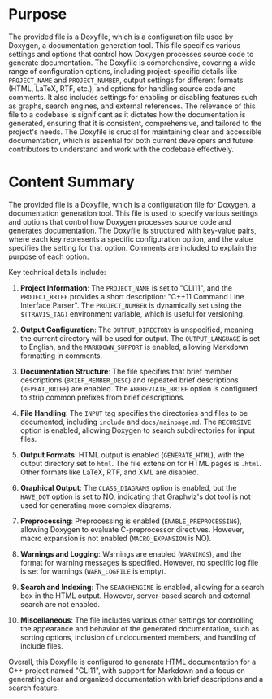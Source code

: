 # Purpose
The provided file is a Doxyfile, which is a configuration file used by Doxygen, a documentation generation tool. This file specifies various settings and options that control how Doxygen processes source code to generate documentation. The Doxyfile is comprehensive, covering a wide range of configuration options, including project-specific details like `PROJECT_NAME` and `PROJECT_NUMBER`, output settings for different formats (HTML, LaTeX, RTF, etc.), and options for handling source code and comments. It also includes settings for enabling or disabling features such as graphs, search engines, and external references. The relevance of this file to a codebase is significant as it dictates how the documentation is generated, ensuring that it is consistent, comprehensive, and tailored to the project's needs. The Doxyfile is crucial for maintaining clear and accessible documentation, which is essential for both current developers and future contributors to understand and work with the codebase effectively.
# Content Summary
The provided file is a Doxyfile, which is a configuration file for Doxygen, a documentation generation tool. This file is used to specify various settings and options that control how Doxygen processes source code and generates documentation. The Doxyfile is structured with key-value pairs, where each key represents a specific configuration option, and the value specifies the setting for that option. Comments are included to explain the purpose of each option.

Key technical details include:

1. **Project Information**: The `PROJECT_NAME` is set to "CLI11", and the `PROJECT_BRIEF` provides a short description: "C++11 Command Line Interface Parser". The `PROJECT_NUMBER` is dynamically set using the `$(TRAVIS_TAG)` environment variable, which is useful for versioning.

2. **Output Configuration**: The `OUTPUT_DIRECTORY` is unspecified, meaning the current directory will be used for output. The `OUTPUT_LANGUAGE` is set to English, and the `MARKDOWN_SUPPORT` is enabled, allowing Markdown formatting in comments.

3. **Documentation Structure**: The file specifies that brief member descriptions (`BRIEF_MEMBER_DESC`) and repeated brief descriptions (`REPEAT_BRIEF`) are enabled. The `ABBREVIATE_BRIEF` option is configured to strip common prefixes from brief descriptions.

4. **File Handling**: The `INPUT` tag specifies the directories and files to be documented, including `include` and `docs/mainpage.md`. The `RECURSIVE` option is enabled, allowing Doxygen to search subdirectories for input files.

5. **Output Formats**: HTML output is enabled (`GENERATE_HTML`), with the output directory set to `html`. The file extension for HTML pages is `.html`. Other formats like LaTeX, RTF, and XML are disabled.

6. **Graphical Output**: The `CLASS_DIAGRAMS` option is enabled, but the `HAVE_DOT` option is set to NO, indicating that Graphviz's dot tool is not used for generating more complex diagrams.

7. **Preprocessing**: Preprocessing is enabled (`ENABLE_PREPROCESSING`), allowing Doxygen to evaluate C-preprocessor directives. However, macro expansion is not enabled (`MACRO_EXPANSION` is NO).

8. **Warnings and Logging**: Warnings are enabled (`WARNINGS`), and the format for warning messages is specified. However, no specific log file is set for warnings (`WARN_LOGFILE` is empty).

9. **Search and Indexing**: The `SEARCHENGINE` is enabled, allowing for a search box in the HTML output. However, server-based search and external search are not enabled.

10. **Miscellaneous**: The file includes various other settings for controlling the appearance and behavior of the generated documentation, such as sorting options, inclusion of undocumented members, and handling of include files.

Overall, this Doxyfile is configured to generate HTML documentation for a C++ project named "CLI11", with support for Markdown and a focus on generating clear and organized documentation with brief descriptions and a search feature.
